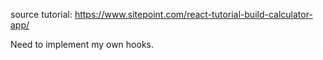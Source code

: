 source tutorial: https://www.sitepoint.com/react-tutorial-build-calculator-app/

Need to implement my own hooks.